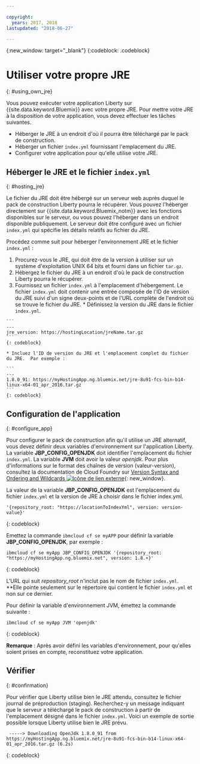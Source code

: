 ```yaml
---

copyright:
  years: 2017, 2018
lastupdated: "2018-06-27"

---
```


{:new_window: target="_blank"}
{:codeblock: .codeblock}

# Utiliser votre propre JRE
{: #using_own_jre}

Vous pouvez exécuter votre application Liberty sur {{site.data.keyword.Bluemix}} avec votre propre JRE. Pour mettre votre JRE à la disposition de votre application, vous devez effectuer les tâches suivantes.
* Héberger le JRE à un endroit d'où il pourra être téléchargé par le pack de construction.
* Héberger un fichier `index.yml` fournissant l'emplacement du JRE.
* Configurer votre application pour qu'elle utilise votre JRE.

## Héberger le JRE et le fichier `index.yml`
{: #hosting_jre}

Le fichier du JRE doit être hébergé sur un serveur web auprès duquel le pack de construction Liberty pourra le récupérer. Vous pouvez l'héberger directement sur {{site.data.keyword.Bluemix_notm}} avec les fonctions disponibles sur le serveur, ou vous pouvez l'héberger dans un endroit disponible publiquement. Le serveur doit être configuré avec un fichier `index.yml` qui spécifie les détails relatifs au fichier du JRE.

Procédez comme suit pour héberger l'environnement JRE et le fichier `index.yml` :
  1. Procurez-vous le JRE, qui doit être de la version à utiliser sur un système d'exploitation UNIX 64 bits et fourni dans un fichier `tar.gz`.
  2. Hébergez le fichier du JRE à un endroit d'où le pack de construction Liberty pourra le récupérer.
  3. Fournissez un fichier `index.yml` à l'emplacement d'hébergement. Le fichier `index.yml` doit contenir une entrée composée de l'ID de version du JRE suivi d'un signe deux-points et de l'URL complète de l'endroit où se trouve le fichier du JRE.
    * Définissez la version du JRE dans le fichier `index.yml`.

    ```
    ---
    jre_version: https://hostingLocation/jreName.tar.gz
    ```
    {: codeblock}

    * Incluez l'ID de version du JRE et l'emplacement complet du fichier du JRE.  Par exemple :

    ```
    ---
    1.8.0_91: https://myHostingApp.ng.bluemix.net/jre-8u91-fcs-bin-b14-linux-x64-01_apr_2016.tar.gz
    ```
    {: codeblock}

## Configuration de l'application
{: #configure_app}

Pour configurer le pack de construction afin qu'il utilise un JRE alternatif, vous devez définir deux variables d'environnement sur l'application Liberty. La variable **JBP_CONFIG_OPENJDK** doit identifier l'emplacement du fichier `index.yml`. La variable **JVM** doit avoir la valeur *openjdk*. Pour plus d'informations sur le format des chaînes de version (valeur-version), consultez la documentation de Cloud Foundry sur [Version Syntax and Ordering and Wildcards ![Icône de lien externe](../../icons/launch-glyph.svg "Icône de lien externe")](https://github.com/cloudfoundry/ibm-websphere-liberty-buildpack/blob/master/docs/util-repositories.md){: new_window}.

La valeur de la variable **JBP_CONFIG_OPENJDK** est l'emplacement du fichier `index.yml` et la version de JRE à choisir dans le fichier index.yml.

```
'{repository_root: "https://locationToIndexYml", version: version-value}'
```
{: codeblock}

Emettez la commande `ibmcloud cf se myAPP` pour définir la variable **JBP_CONFIG_OPENJDK**, par exemple :
```
ibmcloud cf se myApp JBP_CONFIG_OPENJDK '{repository_root: "https://myHostingApp.ng.bluemix.net", version: 1.8.+}'
```
{: codeblock}

L'URL qui suit *repository_root* n'inclut pas le nom de fichier `index.yml`. **Elle pointe seulement sur le répertoire qui contient le fichier `index.yml` et non sur ce dernier.

Pour définir la variable d'environnement JVM, émettez la commande suivante :
```
ibmcloud cf se myApp JVM 'openjdk'
```
{: codeblock}

**Remarque** : Après avoir défini les variables d'environnement, pour qu'elles soient prises en compte, reconstituez votre application.

## Vérifier
{: #confirmation}

Pour vérifier que Liberty utilise bien le JRE attendu, consultez le fichier journal de préproduction (staging). Recherchez-y un message indiquant que le serveur a téléchargé le pack de construction à partir de l'emplacement désigné dans le fichier `index.yml`. Voici un exemple de sortie possible lorsque Liberty utilise bien le JRE prévu.
```
 -----> Downloading OpenJdk 1.8.0_91 from https://myHostingApp.ng.bluemix.net/jre-8u91-fcs-bin-b14-linux-x64-01_apr_2016.tar.gz (6.2s)
```
{: codeblock}
